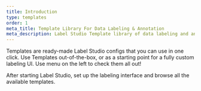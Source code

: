 ```yaml
---
title: Introduction
type: templates
order: 1
meta_title: Template Library For Data Labeling & Annotation
meta_description: Label Studio Template library of data labeling and annotation configurations for various data types.
---
```


Templates are ready-made Label Studio configs that you can use in one click. Use Templates out-of-the-box, or as a starting point for a fully custom labeling UI. Use menu on the left to check them all out!

After starting Label Studio, set up the labeling interface and browse all the available templates. 